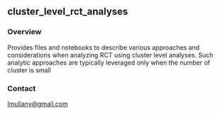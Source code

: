 ## cluster_level_rct_analyses

### Overview
Provides files and notebooks to describe various approaches and considerations when analyzing RCT using cluster level analyses. Such analytic approaches are typically leveraged only when the number of cluster is small

### Contact
lmullany@gmail.com

